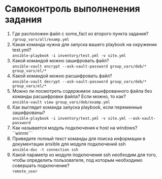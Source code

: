 # Самоконтроль выполненения задания

1. Где расположен файл с some_fact из второго пункта задания?  
```/group_vars/all/examp.yml```
2. Какая команда нужна для запуска вашего playbook на окружении test.yml?  
```ansible-playbook -i inventory/test.yml -v site.yml```
3. Какой командой можно зашифровать файл?  
```ansible-vault encrypt --ask-vault-password group_vars/deb/* group_vars/el/*```
4. Какой командой можно расшифровать файл?  
```ansible-vault decrypt --ask-vault-password group_vars/deb/* group_vars/el/*```
5. Можно ли посмотреть содержимое зашифрованного файла без команды расшифровки файла? Если можно, то как?  
```ansible-vault view group_vars/deb/examp.yml```
6. Как выглядит команда запуска playbook, если переменные зашифрованы?  
```ansible-playbook -i inventory/test.yml -v site.yml --ask-vault-password```
7. Как называется модуль подключения к host на windows?  
``winrm```
8. Приведите полный текст команды для поиска информации в документации ansible для модуля подключений ssh  
```ansible-doc -t connection ssh```
9. Какой параметр из модуля подключения ssh необходим для того, чтобы определить пользователя, под которым необходимо совершать подключение?  
```remote_user```
